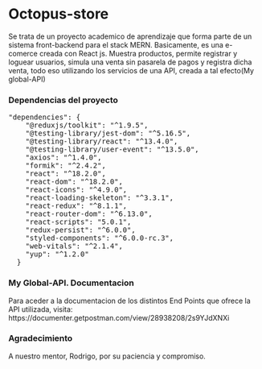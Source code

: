 # Octopus-store
<p>Se trata de un proyecto academico de aprendizaje que forma  parte de un sistema front-backend para el stack MERN. 
Basicamente, es una e-comerce creada con React js. 
Muestra productos, permite registrar y loguear usuarios, simula una venta sin pasarela de pagos y registra dicha venta, todo eso utilizando los servicios de una API, creada a tal efecto(My global-API)
</p>

### Dependencias del proyecto
<pre>"dependencies": {
    "@reduxjs/toolkit": "^1.9.5",
    "@testing-library/jest-dom": "^5.16.5",
    "@testing-library/react": "^13.4.0",
    "@testing-library/user-event": "^13.5.0",
    "axios": "^1.4.0",
    "formik": "^2.4.2",
    "react": "^18.2.0",
    "react-dom": "^18.2.0",
    "react-icons": "^4.9.0",
    "react-loading-skeleton": "^3.3.1",
    "react-redux": "^8.1.1",
    "react-router-dom": "^6.13.0",
    "react-scripts": "5.0.1",
    "redux-persist": "^6.0.0",
    "styled-components": "^6.0.0-rc.3",
    "web-vitals": "^2.1.4",
    "yup": "^1.2.0"
  }</pre>
  
###   My Global-API. Documentacion
<p>Para aceder a la documentacion de los distintos End Points que ofrece la API utilizada, visita: https://documenter.getpostman.com/view/28938208/2s9YJdXNXi
</p>

### Agradecimiento
<p>A nuestro mentor, Rodrigo, por su paciencia y compromiso.</p>
